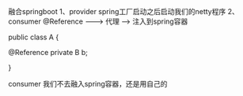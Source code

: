 融合springboot
1、provider spring工厂启动之后启动我们的netty程序
2、consumer
@Reference   ---> 代理 --> 注入到spring容器

public class A {

   @Reference
   private B b;

}

consumer  我们不去融入spring容器，还是用自己的